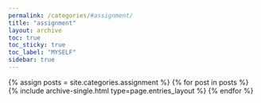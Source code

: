 ```yaml
---
permalink: /categories/#assignment/
title: "assignment"
layout: archive
toc: true
toc_sticky: true
toc_label: "MYSELF"
sidebar: true
---
```



{% assign posts = site.categories.assignment %}
{% for post in posts %} {% include archive-single.html type=page.entries_layout %} {% endfor %}